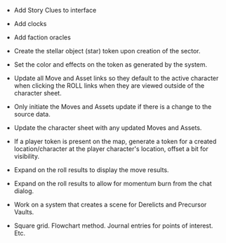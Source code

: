 - Add Story Clues to interface
- Add clocks
- Add faction oracles

- Create the stellar object (star) token upon creation of the sector.
- Set the color and effects on the token as generated by the system.

- Update all Move and Asset links so they default to the active character when clicking the ROLL links when they are viewed outside of the character sheet.
- Only initiate the Moves and Assets update if there is a change to the source data.
- Update the character sheet with any updated Moves and Assets.

- If a player token is present on the map, generate a token for a created location/character at the player character's location, offset a bit for visibility.

- Expand on the roll results to display the move results.
- Expand on the roll results to allow for momentum burn from the chat dialog.

- Work on a system that creates a scene for Derelicts and Precursor Vaults.
- Square grid. Flowchart method. Journal entries for points of interest. Etc.
